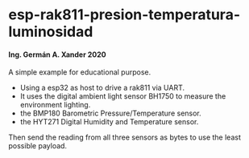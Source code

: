 # esp-rak811-presion-temperatura-luminosidad
#### Ing. Germán A. Xander 2020

A simple example for educational purpose.

* Using a esp32 as host to drive a rak811 via UART.
* It uses the digital ambient light sensor BH1750 to measure the environment lighting.
* the BMP180 Barometric Pressure/Temperature sensor.
* the HYT271 Digital Humidity and Temperature sensor.

Then send the reading from all three sensors as bytes to use the least possible payload.
